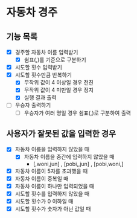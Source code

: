 # 자동차 경주

## 기능 목록

- [x]  경주할 자동차 이름 입력받기
    - [x]  쉼표(,)를 기준으로 구분하기
- [x]  시도할 횟수 입력받기
- [x]  시도할 횟수만큼 반복하기
    - [x]  무작위 값이 4 이상일 경우 전진
    - [x]  무작위 값이 4 미만일 경우 정지
    - [x]  실행 결과 출력
- [ ]  우승자 출력하기
    - [ ]  우승자가 여러 명일 경우 쉼표(,)로 구분하여 출력

## 사용자가 잘못된 값을 입력한 경우

- [x]  자동차 이름을 입력하지 않았을 때
    - [x]  자동차 이름을 중간에 입력하지 않았을 때
        - [,woni,jun] , [pobi,,jun] , [pobi,woni,]
- [x]  자동차 이름이 5자를 초과했을 때
- [x]  자동차 이름이 중복일 때
- [x]  자동차 이름이 하나만 입력되었을 때
- [x]  시도할 횟수를 입력하지 않았을 때
- [x]  시도할 횟수가 0 이하일 때
- [x]  시도할 횟수가 숫자가 아닌 값일 때